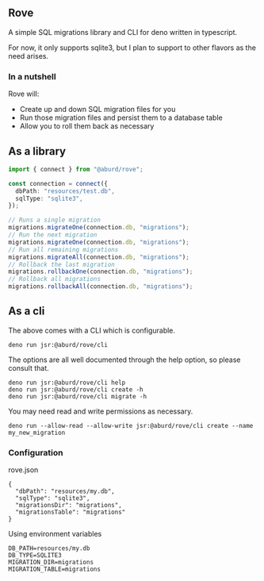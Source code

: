 ## Rove

A simple SQL migrations library and CLI for deno written in typescript.

For now, it only supports sqlite3, but I plan to support to other flavors as the
need arises.

### In a nutshell

Rove will:

- Create up and down SQL migration files for you
- Run those migration files and persist them to a database table
- Allow you to roll them back as necessary

## As a library

```typescript
import { connect } from "@aburd/rove";

const connection = connect({
  dbPath: "resources/test.db",
  sqlType: "sqlite3",
});

// Runs a single migration
migrations.migrateOne(connection.db, "migrations");
// Run the next migration
migrations.migrateOne(connection.db, "migrations");
// Run all remaining migrations
migrations.migrateAll(connection.db, "migrations");
// Rollback the last migration
migrations.rollbackOne(connection.db, "migrations");
// Rollback all migrations
migrations.rollbackAll(connection.db, "migrations");
```

## As a cli

The above comes with a CLI which is configurable.

```
deno run jsr:@aburd/rove/cli
```

The options are all well documented through the help option, so please consult
that.

```
deno run jsr:@aburd/rove/cli help
deno run jsr:@aburd/rove/cli create -h
deno run jsr:@aburd/rove/cli migrate -h
```

You may need read and write permissions as necessary.

```
deno run --allow-read --allow-write jsr:@aburd/rove/cli create --name my_new_migration
```

### Configuration

rove.json

```
{
  "dbPath": "resources/my.db",
  "sqlType": "sqlite3",
  "migrationsDir": "migrations",
  "migrationsTable": "migrations"
}
```

Using environment variables

```
DB_PATH=resources/my.db
DB_TYPE=SQLITE3
MIGRATION_DIR=migrations
MIGRATION_TABLE=migrations
```
